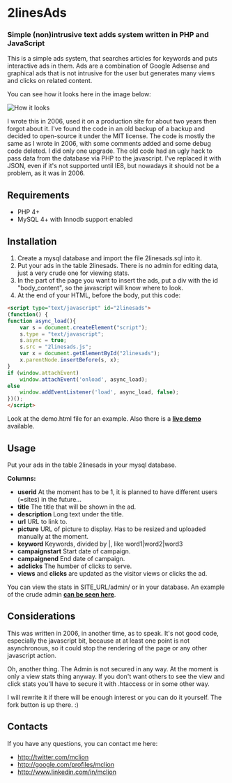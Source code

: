 2linesAds
===============
### Simple (non)intrusive text adds system written in PHP and JavaScript


This is a simple ads system, that searches articles for keywords and puts interactive ads in them. Ads are a combination of Google Adsense and graphical ads that is not intrusive for the user but generates many views and clicks on related content.

You can see how it looks here in the image below:

![How it looks](http://i438.photobucket.com/albums/qq103/mmclion/2linesads.jpg)


I wrote this in 2006, used it on a production site for about two years then forgot about it. I've found the code in an old backup of a backup and decided to open-source it under the MIT license. The code is mostly the same as I wrote in 2006, with some comments added and some debug code deleted. I did only one upgrade. The old code had an ugly hack to pass data from the database via PHP to the javascript. I've replaced it with JSON, even if it's not supported until IE8, but nowadays it should not be a problem, as it was in 2006.

Requirements
------------
* PHP 4+
* MySQL 4+ with Innodb support enabled

Installation
------------
1. Create a mysql database and import the file 2linesads.sql into it. 
2. Put your ads in the table 2linesads. There is no admin for editing data, just a very crude one for viewing stats.
3. In the part of the page you want to insert the ads, put a div with the id "body_content", so the javascript will know where to look.
4. At the end of your HTML, before the body, put this code:

```html
<script type="text/javascript" id="2linesads">
(function() {
function async_load(){
    var s = document.createElement("script");
    s.type = "text/javascript";
    s.async = true;
    s.src = "2linesads.js";
    var x = document.getElementById("2linesads");
    x.parentNode.insertBefore(s, x);
}
if (window.attachEvent)
    window.attachEvent('onload', async_load);
else
    window.addEventListener('load', async_load, false);
})(); 
</script> 
```

Look at the demo.html file for an example. Also there is a **[live demo](http://mclion.tuinzdaj.net/2linesads/demo.html "live demo")** available.

Usage
-----
Put your ads in the table 2linesads in your mysql database.

**Columns:**
* **userid** At the moment has to be 1, it is planned to have different users (=sites) in the future...
* **title** The title that will be shown in the ad.
* **description** Long text under the title.
* **url** URL to link to.
* **picture** URL of picture to display. Has to be resized and uploaded manually at the moment.
* **keyword** Keywords, divided by |, like word1|word2|word3
* **campaignstart** Start date of campaign.
* **campaignend** End date of campaign.
* **adclicks** The humber of clicks to serve.
* **views** and **clicks** are updated as the visitor views or clicks the ad.

You can view the stats in SITE_URL/admin/ or in your database. An example of the crude admin **[can be seen here](http://mclion.tuinzdaj.net/2linesads/admin/)**.

 
Considerations
--------------

This was written in 2006, in another time, as to speak. It's not good code, especially the javascript bit, because at at least one point is not asynchronous, so it could stop the rendering of the page or any other javascript action.

Oh, another thing. The Admin is not secured in any way. At the moment is only a view stats thing anyway. If you don't want others to see the view and click stats you'll have to secure it with .htaccess or in some other way.


I will rewrite it if there will be enough interest or you can do it yourself. The fork button is up there. :)


## Contacts

If you have any questions, you can contact me here:

* http://twitter.com/mclion
* http://google.com/profiles/mclion
* http://www.linkedin.com/in/mclion